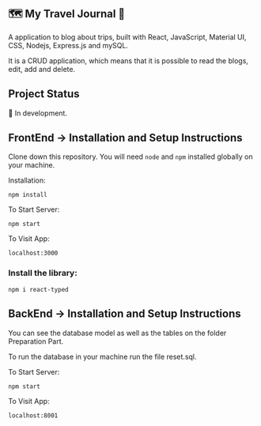 ## :world_map: My Travel Journal :flight_departure:

A application to blog about trips, built with React, JavaScript, Material UI, CSS, Nodejs, Express.js and mySQL.
<div>It is a CRUD application, which means that it is possible to read the blogs, edit, add and delete.</div>

## Project Status

:construction: In development.

## FrontEnd -> Installation and Setup Instructions

Clone down this repository. You will need `node` and `npm` installed globally on your machine.  


Installation:

`npm install`   

To Start Server:

`npm start`  

To Visit App:

`localhost:3000`

### Install the library:

`npm i react-typed`


## BackEnd -> Installation and Setup Instructions

You can see the database model as well as the tables on the folder Preparation Part.

To run the database in your machine run the file reset.sql.

To Start Server:

`npm start`  

To Visit App:

`localhost:8001`

